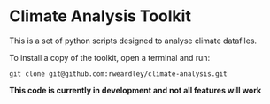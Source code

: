 # Climate Analysis Toolkit

This is a set of python scripts designed to analyse climate datafiles.

To install a copy of the toolkit, open a terminal and run:

```
git clone git@github.com:rweardley/climate-analysis.git
```

**This code is currently in development and not all features will work**
